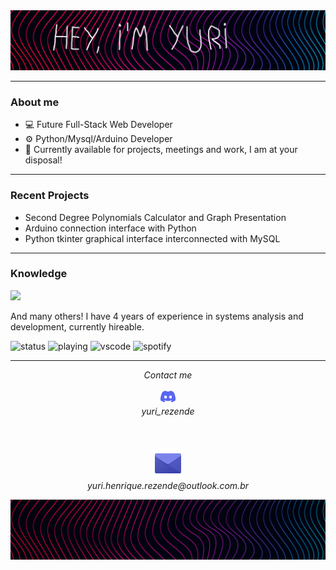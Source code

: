 <img src="https://github.com/YuriHenriqueRezende/YuriHenriqueRezende/blob/main/other/logo.jpg" alt="header">

  ---

### About me

- 💻 Future Full-Stack Web Developer
- ⚙ Python/Mysql/Arduino Developer
- 💬 Currently available for projects, meetings and work, I am at your disposal!

 ---

### Recent Projects

- Second Degree Polynomials Calculator and Graph Presentation 
- Arduino connection interface with Python
- Python tkinter graphical interface interconnected with MySQL

---

### Knowledge
<p align="left">
  <a href="https://skillicons.dev">
    <img src="https://skillicons.dev/icons?i=git,docker,c,arduino,aws,azure,cpp,css,html,cypress,dart,discord,django,figma,flutter,gcp,github,grafana,java,js,latex,linux,matlab,mongodb,mysql,nginx,nodejs,npm,nuxtjs,pinia,powershell,pycharm,py,r,raspberrypi,sass,spring,sqlite,stackoverflow,terraform,ubuntu,vercel,vscode,vue,windows"/>
  </a>
</p>

And many others! I have 4 years of experience in systems analysis and development, currently hireable.

![status](https://nocache.advaith.workers.dev?url=https://img.shields.io/endpoint?url=https://dev.discordprofiles.me/api/badge/status/1259202816363204628?simple=true)
![playing](https://nocache.advaith.workers.dev?url=https://img.shields.io/endpoint?url=https://dev.discordprofiles.me/api/badge/playing/1259202816363204628)
![vscode](https://nocache.advaith.workers.dev?url=https://img.shields.io/endpoint?url=https://dev.discordprofiles.me/api/badge/vscode/1259202816363204628)
![spotify](https://nocache.advaith.workers.dev?url=https://img.shields.io/endpoint?url=https://dev.discordprofiles.me/api/badge/spotify/1259202816363204628)

---

<p align="center">
  <i>Contact me</i>
</p>

<p align="center">
  <img width="24" src="https://github.com/YuriHenriqueRezende/YuriHenriqueRezende/blob/main/other/discord.svg" alt="discord">
  <br>  
    <i>yuri_rezende</i>
<br><br>
<br><br>
    <a href="mailto:yuri.henrique.rezende@outlook.com.br" alt="Email"><img src="https://github.com/YuriHenriqueRezende/YuriHenriqueRezende/blob/main/other/email.png" alt="email"></a>
    <br> 
    <i>yuri.henrique.rezende@outlook.com.br</i>
</p>

<img src="https://github.com/YuriHenriqueRezende/YuriHenriqueRezende/blob/main/other/fundo.jpg" alt="fundo">

